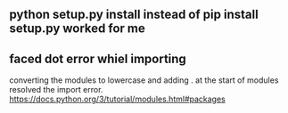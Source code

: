python setup.py install
instead of 
pip install setup.py
worked for me
----------------
faced dot error whiel importing
----------------
converting the modules to lowercase and adding . at the start of modules resolved the import error.
https://docs.python.org/3/tutorial/modules.html#packages